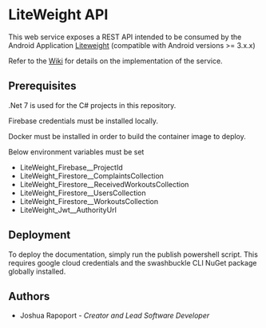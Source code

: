 # LiteWeight API

This web service exposes a REST API intended to be consumed by the Android Application [Liteweight](https://github.com/joshrap67/LiteWeight) (compatible with Android versions >= 3.x.x)

Refer to the [Wiki](https://github.com/joshrap67/LiteWeightApi/wiki) for details on the implementation of the service.

## Prerequisites

.Net 7 is used for the C# projects in this repository.

Firebase credentials must be installed locally.

Docker must be installed in order to build the container image to deploy.

Below environment variables must be set

- LiteWeight_Firebase__ProjectId
- LiteWeight_Firestore__ComplaintsCollection
- LiteWeight_Firestore__ReceivedWorkoutsCollection
- LiteWeight_Firestore__UsersCollection
- LiteWeight_Firestore__WorkoutsCollection
- LiteWeight_Jwt__AuthorityUrl


## Deployment

To deploy the documentation, simply run the publish powershell script. This requires google cloud credentials and the swashbuckle CLI NuGet package globally installed.

## Authors

- Joshua Rapoport - *Creator and Lead Software Developer*
